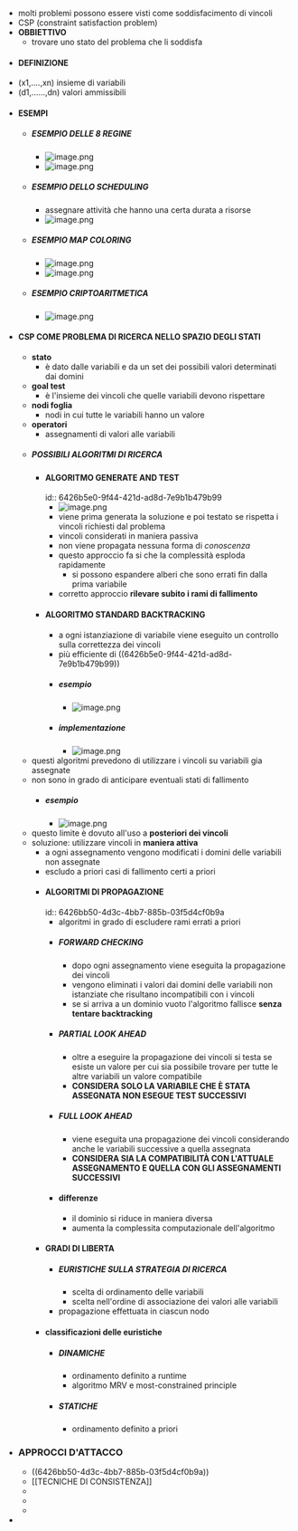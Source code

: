 - molti problemi possono essere visti come soddisfacimento di vincoli
- CSP (constraint satisfaction problem)
- **OBBIETTIVO**
	- trovare uno stato del problema che li soddisfa
- #### DEFINIZIONE
- (x1,....,xn) insieme di variabili
- (d1,......,dn) valori ammissibili
- #### ESEMPI
	- ##### ESEMPIO DELLE 8 REGINE
		- ![image.png](../assets/image_1680168077645_0.png)
		- ![image.png](../assets/image_1680168097248_0.png)
	- ##### ESEMPIO DELLO SCHEDULING
		- assegnare attività che hanno una certa durata a risorse
		- ![image.png](../assets/image_1680168216026_0.png)
	- ##### ESEMPIO MAP COLORING
		- ![image.png](../assets/image_1680168405449_0.png)
		- ![image.png](../assets/image_1680168428930_0.png)
	- ##### ESEMPIO CRIPTOARITMETICA
		- ![image.png](../assets/image_1680168770149_0.png)
- #### CSP COME PROBLEMA DI RICERCA NELLO SPAZIO DEGLI STATI
	- **stato**
		- è dato dalle variabili e  da un set dei possibili valori determinati dai domini
	- **goal test**
		- è l'insieme dei vincoli che quelle variabili devono rispettare
	- **nodi foglia**
		- nodi in cui tutte le variabili hanno un valore
	- **operatori**
		- assegnamenti di valori alle variabili
	- ##### POSSIBILI ALGORITMI DI RICERCA
		- #### ALGORITMO GENERATE AND TEST
		  id:: 6426b5e0-9f44-421d-ad8d-7e9b1b479b99
			- ![image.png](../assets/image_1680169415005_0.png)
			- viene prima generata la soluzione  e poi testato se rispetta i vincoli richiesti dal problema
			- vincoli considerati in maniera passiva
			- non viene propagata nessuna forma di *conoscenza*
			- questo approccio fa si che la complessità esploda rapidamente
				- si possono espandere alberi che sono errati fin dalla prima variabile
			- corretto approccio **rilevare subito i rami di fallimento**
		- #### ALGORITMO STANDARD BACKTRACKING
			- a ogni istanziazione di variabile viene eseguito un controllo sulla correttezza dei vincoli
			- più efficiente di ((6426b5e0-9f44-421d-ad8d-7e9b1b479b99))
			- ##### esempio
				- ![image.png](../assets/image_1680259082114_0.png)
			- ##### implementazione
				- ![image.png](../assets/image_1680259201397_0.png)
	- questi algoritmi prevedono di utilizzare i vincoli su variabili gia assegnate
	- non sono in grado di anticipare eventuali stati di fallimento
		- ##### esempio
			- ![image.png](../assets/image_1680259683232_0.png)
	- questo limite è dovuto all'uso a **posteriori dei vincoli**
	- soluzione: utilizzare vincoli in **maniera attiva**
		- a ogni assegnamento vengono modificati i domini delle variabili non assegnate
		- escludo a priori casi di fallimento certi a priori
		- #### ALGORITMI DI PROPAGAZIONE
		  id:: 6426bb50-4d3c-4bb7-885b-03f5d4cf0b9a
			- algoritmi in grado di escludere rami errati a priori
			- ##### FORWARD CHECKING
				- dopo ogni assegnamento viene  eseguita la propagazione dei vincoli
				- vengono eliminati i valori dai domini delle variabili non istanziate che risultano incompatibili con i vincoli
				- se si arriva a un dominio vuoto l'algoritmo fallisce **senza tentare backtracking**
			- ##### PARTIAL LOOK AHEAD
				- oltre a eseguire la propagazione dei vincoli si testa se esiste un valore per cui sia possibile trovare per tutte le altre variabili un valore compatibile
				- **CONSIDERA SOLO LA VARIABILE CHE È STATA ASSEGNATA NON ESEGUE TEST SUCCESSIVI**
			- ##### FULL LOOK AHEAD
				- viene eseguita una propagazione dei vincoli considerando anche le variabili successive a quella assegnata
				- **CONSIDERA SIA LA COMPATIBILITÀ CON L'ATTUALE ASSEGNAMENTO E QUELLA CON GLI ASSEGNAMENTI SUCCESSIVI**
			- #### differenze
				- il dominio si riduce in maniera diversa
				- aumenta la complessita computazionale dell'algoritmo
		- #### GRADI DI LIBERTA
			- ##### EURISTICHE SULLA STRATEGIA DI RICERCA
				- scelta di ordinamento delle variabili
				- scelta nell'ordine di associazione dei valori alle variabili
			- propagazione effettuata in ciascun nodo
		- #### classificazioni delle euristiche
			- ##### DINAMICHE
				- ordinamento definito a runtime
				- algoritmo MRV e most-constrained principle
			- ##### STATICHE
				- ordinamento definito a priori
- ### APPROCCI D'ATTACCO
	- ((6426bb50-4d3c-4bb7-885b-03f5d4cf0b9a))
	- [[TECNICHE DI CONSISTENZA]]
	-
	-
	-
-